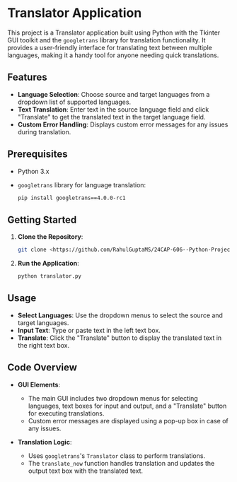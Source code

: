 # **Translator Application**

This project is a Translator application built using Python with the Tkinter GUI toolkit and the `googletrans` library for translation functionality. It provides a user-friendly interface for translating text between multiple languages, making it a handy tool for anyone needing quick translations.

## **Features**

- **Language Selection**: Choose source and target languages from a dropdown list of supported languages.
- **Text Translation**: Enter text in the source language field and click "Translate" to get the translated text in the target language field.
- **Custom Error Handling**: Displays custom error messages for any issues during translation.

## **Prerequisites**

- Python 3.x
- `googletrans` library for language translation:
  
    ```bash
    pip install googletrans==4.0.0-rc1
    ```

## **Getting Started**

1. **Clone the Repository**:

    ```bash
    git clone <https://github.com/RahulGuptaMS/24CAP-606--Python-Project/>
    ```

2. **Run the Application**:

    ```bash
    python translator.py
    ```

## **Usage**

- **Select Languages**: Use the dropdown menus to select the source and target languages.
- **Input Text**: Type or paste text in the left text box.
- **Translate**: Click the "Translate" button to display the translated text in the right text box.

## **Code Overview**

- **GUI Elements**:
  - The main GUI includes two dropdown menus for selecting languages, text boxes for input and output, and a "Translate" button for executing translations.
  - Custom error messages are displayed using a pop-up box in case of any issues.

- **Translation Logic**:
  - Uses `googletrans`'s `Translator` class to perform translations.
  - The `translate_now` function handles translation and updates the output text box with the translated text.

